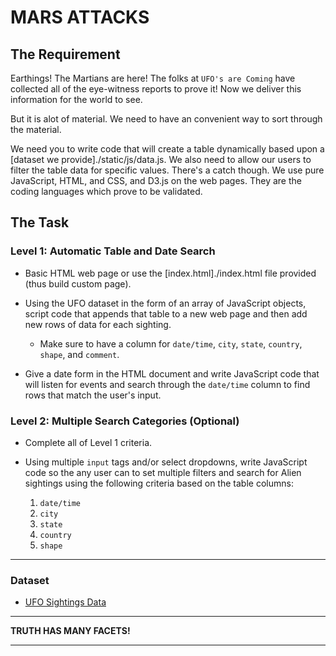 # MARS ATTACKS

## The Requirement

Earthings! The Martians are here!  The folks at `UFO's are Coming` have collected all of the eye-witness reports to prove it! Now we deliver this information for the world to see.

But it is alot of material. We need to have an convenient way to sort through the material.

We need you to write code that will create a table dynamically based upon a [dataset we provide]./static/js/data.js. We also need to allow our users to filter the table data for specific values. There's a catch though.  We use pure JavaScript, HTML, and CSS, and D3.js on the web pages. They are the coding languages which prove to be validated.


## The Task

### Level 1: Automatic Table and Date Search

* Basic HTML web page or use the [index.html]./index.html file provided (thus build custom page).

* Using the UFO dataset in the form of an array of JavaScript objects, script code that appends that table to a new web page and then add new rows of data for each sighting.

  * Make sure to have a column for `date/time`, `city`, `state`, `country`, `shape`, and `comment`.

* Give a date form in the HTML document and write JavaScript code that will listen for events and search through the `date/time` column to find rows that match the user's input.

### Level 2: Multiple Search Categories (Optional)

* Complete all of Level 1 criteria.

* Using multiple `input` tags and/or select dropdowns, write JavaScript code so the any user can to set multiple filters and search for Alien sightings using the following criteria based on the table columns:

  1. `date/time`
  2. `city`
  3. `state`
  4. `country`
  5. `shape`

- - -

### Dataset

* [UFO Sightings Data](./static/js/data.js)

- - -

**TRUTH HAS MANY FACETS!**

- - -

